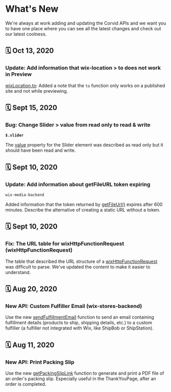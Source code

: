 # What's New

We're always at work adding and updating the Corvid APIs and we want you to have one place where you can see all the latest changes and check out our latest coolness. 

## 🗓️ Oct 13, 2020
### Update: Add information that wix-location > to does not work in Preview

[wixLocation.to](https://www.wix.com/corvid/reference/wix-location/to): Added a note that the `to` function only works on a published site and not while previewing.

## 🗓️ Sept 15, 2020
### Bug: Change Slider > value from read only to read & write

**`$.slider`**

The [value](https://www.wix.com/corvid/reference/$w/slider/value) property for the Slider element was described as read only but it should have been read and write.

## 🗓️ Sept 10, 2020
### Update: Add information about getFileURL token expiring

`wix-media-backend`

Added information that the token returned by [getFileUrl()](https://www.wix.com/corvid/reference/wix-media-backend/mediamanager-obj/getfileurl) expires after 600 minutes. Describe the alternative of creating a static URL without a token.

## 🗓️ Sept 10, 2020
### Fix: The URL table for wixHttpFunctionRequest (wixHttpFunctionRequest)

The table that described the URL structure of a [wixHttpFunctionRequest](https://www.wix.com/corvid/reference/wix-http-functions/wixhttpfunctionrequest) was difficult to parse. We've updated the content to make it easier to understand.

## 🗓️ Aug 20, 2020
### New API: Custom Fulfiller Email (wix-stores-backend)

Use the new [sendFulfillmentEmail](https://www.wix.com/corvid/reference/wix-stores-backend/sendfulfillmentemail) function to send an email containing fulfillment details (products to ship, shipping details, etc.) to a custom fulfiller (a fulfiller not integrated with Wix, like ShipBob or ShipStation). 

## 🗓️ Aug 11, 2020
### New API: Print Packing Slip

Use the new [getPackingSlipLink](https://www.wix.com/corvid/reference/wix-stores-backend/getpackingsliplink) function to generate and print a PDF file of an order's packing slip. Especially useful in the ThankYouPage, after an order is completed.